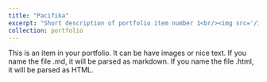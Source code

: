 ```yaml
---
title: "Pacifika"
excerpt: "Short description of portfolio item number 1<br/><img src='/images/500x300.png'>"
collection: portfolio
---
```

This is an item in your portfolio. It can be have images or nice text. If you name the file .md, it will be parsed as markdown. If you name the file .html, it will be parsed as HTML. 
